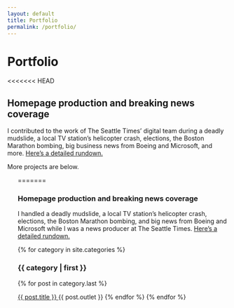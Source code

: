 ```yaml
---
layout: default
title: Portfolio
permalink: /portfolio/
---
```


<h1 class="post-title">Portfolio</h1>

<<<<<<< HEAD
<h2>Homepage production and breaking news coverage</h2>
<p>I contributed to the work of The Seattle Times’ digital team during a deadly mudslide, a local TV station’s helicopter crash, elections, the Boston Marathon bombing, big business news from Boeing and Microsoft, and more. <a href="/portfolio/homepage-breaking-news/">Here’s a detailed rundown.</a></p>

<p>More projects are below.</p>

<ul class="post-list">
=======
<h3>Homepage production and breaking news coverage</h3>
  <p>I handled a deadly mudslide, a local TV station’s helicopter crash, elections, the Boston Marathon bombing, and big news from Boeing and Microsoft while I was a news producer at The Seattle Times. <a href="/homepage-breaking-news/the-seattle-times">Here’s a detailed rundown.</a></p>

{% for category in site.categories %}
  <h3>{{ category | first }}</h3>
  {% for post in category.last %}
  <p><a href="{{ post.url }}">{{ post.title }} </a>{{ post.outlet }}
  {% endfor %}
{% endfor %}






<!-- <ul class="post-list">
>>>>>>> dev
  {% for post in site.posts %}
  {% if post.layout == 'link' %}  
    <li>
    <p class="post-meta">{{ post.date | date: "%b %d, %Y" }}</p>
    <p class="post-meta">{{ post.category }}</p>
    <h2>
      <a class="post-link" href="{{ post.source-url }}">{{ post.title }}</a>
    </h2>
    <p>{{ post.summary }}</p>
    </li>

  {% else %}
    <li>
      <p class="post-meta">{{ post.date | date: "%b %d, %Y" }}</p>
      <p class="post-meta">{{ post.category }}</p>
      <h2>
        <a class="post-link" href="{{ post.url | prepend: site.baseurl }}">{{ post.title }}</a>
      </h2>
      <p>{{ post.summary }}</p>
    </li>
      {% endif %}
  {% endfor %}
</ul> -->
